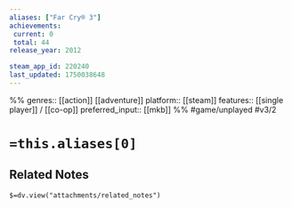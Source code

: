 ```yaml
---
aliases: ["Far Cry® 3"]
achievements:
 current: 0
 total: 44
release_year: 2012

steam_app_id: 220240
last_updated: 1750038648
---
```

%%
genres:: [[action]] [[adventure]]
platform:: [[steam]]
features:: [[single player]] / [[co-op]]
preferred_input:: [[mkb]]
%%
#game/unplayed
#v3/2

# `=this.aliases[0]`
## Related Notes
`$=dv.view("attachments/related_notes")`